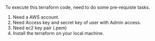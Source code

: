 To execute this terraform code, need to do some pre-requiste tasks.
1) Need a AWS account.
2) Need Access key and secret key of user with Admin access.
3) Need ec2 key pair (.pem)
4) Install the terraform on your local machine.
